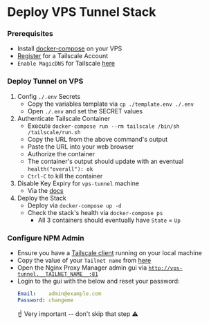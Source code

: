 # Deploy VPS Tunnel Stack


### Prerequisites

* Install [docker-compose](../docker_install.sh) on your VPS
* [Register](https://login.tailscale.com/start) for a Tailscale Account
* `Enable MagicDNS` for Tailscale [here](https://login.tailscale.com/admin/dns)


### Deploy Tunnel on VPS

1) Config `./.env` Secrets
    * Copy the variables template via `cp ./template.env ./.env`
    * Open `./.env` and set the SECRET values
1) Authenticate Tailscale Container
    * Execute `docker-compose run --rm tailscale /bin/sh /tailscale/run.sh`
    * Copy the URL from the above command's output
    * Paste the URL into your web browser
    * Authorize the container
    * The container's output should update with an eventual `health("overall"): ok`
    * `Ctrl-C` to kill the container
1) Disable Key Expiry for `vps-tunnel` machine
    * Via the [docs](https://tailscale.com/kb/1028/key-expiry/#disabling-key-expiry)
1) Deploy the Stack
    * Deploy via `docker-compose up -d`
    * Check the stack's health via `docker-compose ps`
      * All 3 containers should eventually have `State` = `Up`


### Configure NPM Admin

* Ensure you have a [Tailscale client](https://tailscale.com/download) running on your local machine
* Copy the value of your `Tailnet name` from [here](https://login.tailscale.com/admin/dns)
* Open the Nginx Proxy Manager admin gui via [`http://vps-tunnel.__TAILNET_NAME__:81`](http://vps-tunnel.__TAILNET_NAME__:81)
* Login to the gui with the below and reset your password:
  ```yml
  Email:    admin@example.com
  Password: changeme
  ```
  ☝️ Very important -- don't skip that step ⚠️

